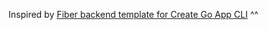 Inspired by [Fiber backend template for Create Go App CLI](https://github.com/create-go-app/fiber-go-template) ^^
